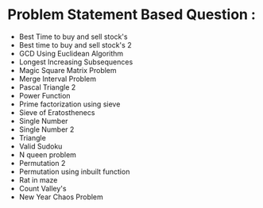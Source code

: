 # Problem Statement Based Question :

  * Best Time to buy and sell stock's 
  * Best time to buy and sell stock's 2
  * GCD Using Euclidean Algorithm
  * Longest Increasing Subsequences 
  * Magic Square Matrix Problem
  * Merge Interval Problem
  * Pascal Triangle 2
  * Power Function
  * Prime factorization using sieve 
  * Sieve of Eratosthenecs
  * Single Number
  * Single Number 2
  * Triangle
  * Valid Sudoku
  * N queen problem
  * Permutation 2
  * Permutation using inbuilt function
  * Rat in maze 
  * Count Valley's 
  * New Year Chaos Problem
